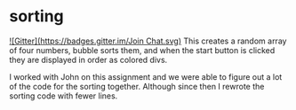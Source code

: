 sorting
=======
[![Gitter](https://badges.gitter.im/Join Chat.svg)](https://gitter.im/jeffdavidthompson/sorting?utm_source=badge&utm_medium=badge&utm_campaign=pr-badge&utm_content=badge)
This creates a random array of four numbers, bubble sorts them, and when the start button is clicked they are displayed in order as colored divs.

I worked with John on this assignment and we were able to figure out a lot of the code for the sorting together. Although since then I rewrote the sorting code with fewer lines.